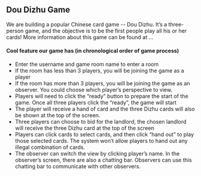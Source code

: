 ## Dou Dizhu Game

We are building a popular Chinese card game -- Dou Dizhu. It’s a three-person game, and the objective is to be the first people play all his or her cards! More information about this game can be found at …

#### Cool feature our game has (in chronological order of game process)
 - Enter the username and game room name to enter a room
 - If the room has less than 3 players, you will be joining the game as a player
 - If the room has more than 3 players, you will be joining the game as an observer. You could choose which player’s perspective to view.  
 - Players will need to click the “ready” button to prepare the start of the game. Once all three players click the “ready”, the game will start
 - The player will receive a hand of card and the three Dizhu cards will also be shown at the top of the screen.
 - Three players can choose to bid for the landlord, the chosen landlord will receive the three Dizhu card at the top of the screen
 - Players can click cards to select cards, and then click “hand out” to play those selected cards. The system won’t allow players to hand out any illegal combination of cards.
 - The observer can switch the view by clicking player’s name. In the observer’s screen, there are also a chatting bar. Observers can use this chatting bar to communicate with other observers. 

